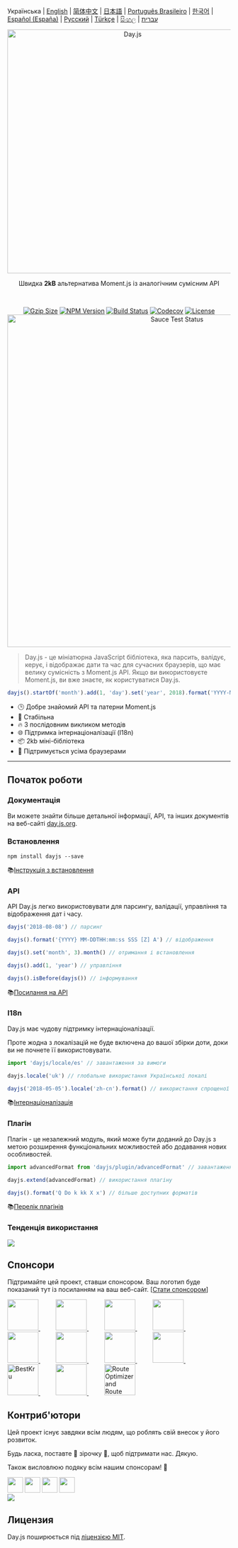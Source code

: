 Українська | [English](../../README.md) | [简体中文](./docs/zh-cn/README.zh-CN.md) | [日本語](./docs/ja/README-ja.md) | [Português Brasileiro](./docs/pt-br/README-pt-br.md) | [한국어](./docs/ko/README-ko.md) | [Español (España)](./docs/es-es/README-es-es.md) | [Русский](./docs/ru/README-ru.md) | [Türkçe](./docs/tr/README-tr.md) | [සිංහල](./docs/si/README-si.md) | [עברית](./docs/he/README-he.md)

<p align="center"><a href="https://day.js.org/ru/" target="_blank" rel="noopener noreferrer"><img width="550"
                                                                             src="https://user-images.githubusercontent.com/17680888/39081119-3057bbe2-456e-11e8-862c-646133ad4b43.png"
                                                                             alt="Day.js"></a></p>
<p align="center">Швидка <b>2kB</b> альтернатива Moment.js із аналогічним сумісним API</p>
<br>
<p align="center">
    <a href="https://unpkg.com/dayjs/dayjs.min.js"><img
            src="https://img.badgesize.io/https://unpkg.com/dayjs/dayjs.min.js?compression=gzip&style=flat-square"
            alt="Gzip Size"></a>
    <a href="https://www.npmjs.com/package/dayjs"><img src="https://img.shields.io/npm/v/dayjs.svg?style=flat-square&colorB=51C838"
                                                       alt="NPM Version"></a>
    <a href="https://github.com/iamkun/dayjs/actions/workflows/check.yml"><img
            src="https://img.shields.io/github/actions/workflow/status/iamkun/dayjs/check.yml?style=flat-square" alt="Build Status"></a>
    <a href="https://codecov.io/gh/iamkun/dayjs"><img
            src="https://img.shields.io/codecov/c/github/iamkun/dayjs/master.svg?style=flat-square" alt="Codecov"></a>
    <a href="https://github.com/iamkun/dayjs/blob/master/LICENSE"><img
            src="https://img.shields.io/badge/license-MIT-brightgreen.svg?style=flat-square" alt="License"></a>
    <br>
    <a href="https://saucelabs.com/u/dayjs">
        <img width="750" src="https://user-images.githubusercontent.com/17680888/40040137-8e3323a6-584b-11e8-9dba-bbe577ee8a7b.png" alt="Sauce Test Status">
    </a>
</p>

> Day.js - це мініатюрна JavaScript бібліотека, яка парсить, валідує, керує, і відображає дати та час для сучасних браузерів, що має велику сумісність з Moment.js API. Якщо ви використовуєте Moment.js, ви вже знаєте, як користуватися Day.js.

```js
dayjs().startOf('month').add(1, 'day').set('year', 2018).format('YYYY-MM-DD HH:mm:ss');
```

* 🕒 Добре знайомий API та патерни Moment.js
* 💪 Стабільна
* 🔥 З послідовним викликом методів
* 🌐 Підтримка інтернаціоналізації (I18n)
* 📦 2kb міні-бібліотека
* 👫 Підтримується усіма браузерами

---

## Початок роботи

### Документація

Ви можете знайти більше детальної інформації, API, та інших документів на веб-сайті [day.js.org](https://day.js.org/).

### Встановлення

```console
npm install dayjs --save
```

📚[Інструкція з встановлення](https://day.js.org/docs/ru/installation/installation)

### API

API Day.js легко використовувати для парсингу, валідації, управління та відображення дат і часу.

```javascript
dayjs('2018-08-08') // парсинг

dayjs().format('{YYYY} MM-DDTHH:mm:ss SSS [Z] A') // відображення

dayjs().set('month', 3).month() // отримання і встановлення

dayjs().add(1, 'year') // управління

dayjs().isBefore(dayjs()) // інформування
```

📚[Посилання на API](https://day.js.org/docs/ru/parse/parse)

### I18n

Day.js має чудову підтримку інтернаціоналізації.

Проте жодна з локалізацій не буде включена до вашої збірки доти, доки ви не почнете її використовувати.
```javascript
import 'dayjs/locale/es' // завантаження за вимоги

dayjs.locale('uk') // глобальне використання Української локалі

dayjs('2018-05-05').locale('zh-cn').format() // використання спрощеної китайської локалі в конкретному випадку
```
📚[Інтернаціоналізація](https://day.js.org/docs/ru/i18n/i18n)

### Плагін

Плагін - це незалежний модуль, який може бути доданий до Day.js з метою розширення функціональних можливостей або додавання нових особливостей.

```javascript
import advancedFormat from 'dayjs/plugin/advancedFormat' // завантаження за вимоги

dayjs.extend(advancedFormat) // використання плагіну

dayjs().format('Q Do k kk X x') // більше доступних форматів
```

📚[Перелік плагінів](https://day.js.org/docs/ru/plugin/plugin)

### Тенденція використання

<a href="https://npm-compare.com/moment,dayjs/#timeRange=THREE_YEARS" target="_blank">
  <img src="https://user-images.githubusercontent.com/3455798/270162667-c7bd2ebe-675e-45c6-a2c9-dc67f3b65d6e.png">
</a>

## Спонсори

Підтримайте цей проект, ставши спонсором. Ваш логотип буде показаний тут із посиланням на ваш веб-сайт. [[Стати спонсором](https://opencollective.com/dayjs#sponsor)]

<a href="https://toyokumo.co.jp" target="_blank">
  <img width="70" src="https://user-images.githubusercontent.com/17680888/197092231-2367b5eb-1e43-467e-a311-23f7cd97b086.png">
</a>
&nbsp;&nbsp;&nbsp;&nbsp;&nbsp;&nbsp;&nbsp;&nbsp;
<a href="https://github.com/ken-swyfft" target="_blank">
  <img width="70" src="https://avatars.githubusercontent.com/u/65305317?v=4">
</a>
&nbsp;&nbsp;&nbsp;&nbsp;&nbsp;&nbsp;&nbsp;&nbsp;
<a href="https://chudovo.com/" target="_blank">
  <img width="70" src="https://images.opencollective.com/chudovo/3c866f5/logo/256.png?height=256">
</a>
&nbsp;&nbsp;&nbsp;&nbsp;&nbsp;&nbsp;&nbsp;&nbsp;
<a href="https://www.ratrav.com" target="_blank">
  <img width="70" src="https://images.opencollective.com/ratrav/8bad59c/logo/256.png?height=256">
</a>
&nbsp;&nbsp;&nbsp;&nbsp;&nbsp;&nbsp;&nbsp;&nbsp;
<a href="https://opencollective.com/sight-sound" target="_blank">
  <img width="70" src="https://images.opencollective.com/sight-sound/54f7220/logo/256.png?height=256">
</a>
&nbsp;&nbsp;&nbsp;&nbsp;&nbsp;&nbsp;&nbsp;&nbsp;
<a href="https://www.honrev.com" target="_blank">
  <img width="70" src="https://github.com/user-attachments/assets/b3203350-34c1-4637-b8b1-d9b8bab346d3">
</a>
&nbsp;&nbsp;&nbsp;&nbsp;&nbsp;&nbsp;&nbsp;&nbsp;
<a href="https://www.exoflare.com/open-source/?utm_source=dayjs&utm_campaign=open_source" target="_blank">
  <img width="70" src="https://user-images.githubusercontent.com/17680888/162761622-1407a849-0c41-4591-8aa9-f98114ec2092.png">
</a>
&nbsp;&nbsp;&nbsp;&nbsp;&nbsp;&nbsp;&nbsp;&nbsp;
<a href="https://github.com/storyblok" target="_blank">
  <img width="70" src="https://avatars.githubusercontent.com/u/13880908?s=200&v=4">
</a>
&nbsp;&nbsp;&nbsp;&nbsp;&nbsp;&nbsp;&nbsp;&nbsp;
<a href="https://bestkru.com/" target="_blank">
  <img width="70" src="https://avatars.githubusercontent.com/u/159320286" alt="BestKru">
</a>
&nbsp;&nbsp;&nbsp;&nbsp;&nbsp;&nbsp;&nbsp;&nbsp;
<a href="https://handsontable.com/docs/react-data-grid/?utm_source=Dayjs_GH&utm_medium=sponsorship&utm_campaign=library_sponsorship" target="_blank">
  <img width="70" src="https://github.com/user-attachments/assets/426c3476-dc34-44d1-a904-ed58dbd20dd6">
</a>
&nbsp;&nbsp;&nbsp;&nbsp;&nbsp;&nbsp;&nbsp;&nbsp;
<a href="https://route4me.com/" target="_blank">
  <img width="70" src="https://github.com/user-attachments/assets/3fbc86c5-98a9-49c2-beae-1969026fcd76" alt="Route Optimizer and Route Planner Software">
</a>

## Контриб'ютори

Цей проект існує завдяки всім людям, що роблять свій внесок у його розвиток.

Будь ласка, поставте 💖 зірочку 💖, щоб підтримати нас. Дякую.

Також висловлюю подяку всім нашим спонсорам! 🙏

<a href="https://opencollective.com/dayjs/backer/0/website?requireActive=false" target="_blank"><img width="35" src="https://opencollective.com/dayjs/backer/0/avatar.svg?requireActive=false"></a>
<a href="https://opencollective.com/dayjs/backer/1/website?requireActive=false" target="_blank"><img width="35" src="https://opencollective.com/dayjs/backer/1/avatar.svg?requireActive=false"></a>
<a href="https://opencollective.com/dayjs/backer/2/website?requireActive=false" target="_blank"><img width="35" src="https://opencollective.com/dayjs/backer/2/avatar.svg?requireActive=false"></a>
<a href="https://opencollective.com/dayjs/backer/3/website?requireActive=false" target="_blank"><img width="35" src="https://opencollective.com/dayjs/backer/3/avatar.svg?requireActive=false"></a>
<br />
<a href="https://opencollective.com/dayjs#backers" target="_blank"><img src="https://opencollective.com/dayjs/contributors.svg?width=890" /></a>

## Лицензия

Day.js поширюється під [ліцензією MIT](./LICENSE-uk).
